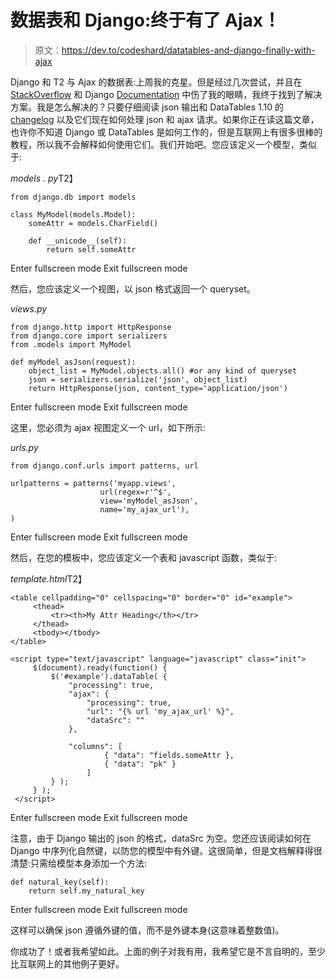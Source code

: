# 数据表和 Django:终于有了 Ajax！

> 原文：<https://dev.to/codeshard/datatables-and-django-finally-with-ajax>

Django 和 T2 与 Ajax 的数据表:上周我的克星。但是经过几次尝试，并且在 [StackOverflow](http://stackoverflow.com/) 和 Django [Documentation](http://django.readthedocs.org/en/latest/releases/1.10.html) 中伤了我的眼睛，我终于找到了解决方案。我是怎么解决的？只要仔细阅读 json 输出和 DataTables 1.10 的 [changelog](http://www.datatables.net/new/1.10) 以及它们现在如何处理 json 和 ajax 请求。如果你正在读这篇文章，也许你不知道 Django 或 DataTables 是如何工作的，但是互联网上有很多很棒的教程，所以我不会解释如何使用它们。我们开始吧。您应该定义一个模型，类似于:

*models . py*T2】

```
from django.db import models

class MyModel(models.Model):
    someAttr = models.CharField()

    def __unicode__(self):
        return self.someAttr 
```

Enter fullscreen mode Exit fullscreen mode

然后，您应该定义一个视图，以 json 格式返回一个 queryset。

*views.py*

```
from django.http import HttpResponse
from django.core import serializers
from .models import MyModel

def myModel_asJson(request):
    object_list = MyModel.objects.all() #or any kind of queryset
    json = serializers.serialize('json', object_list)
    return HttpResponse(json, content_type='application/json') 
```

Enter fullscreen mode Exit fullscreen mode

这里，您必须为 ajax 视图定义一个 url，如下所示:

*urls.py*

```
from django.conf.urls import patterns, url

urlpatterns = patterns('myapp.views',
                    url(regex=r'^$',
                    view='myModel_asJson',
                    name='my_ajax_url'),
) 
```

Enter fullscreen mode Exit fullscreen mode

然后，在您的模板中，您应该定义一个表和 javascript 函数，类似于:

*template.html*T2】

```
<table cellpadding="0" cellspacing="0" border="0" id="example">
     <thead>
         <tr><th>My Attr Heading</th></tr>
     </thead>
     <tbody></tbody>
</table>

<script type="text/javascript" language="javascript" class="init">
     $(document).ready(function() {
         $('#example').dataTable( {
             "processing": true,
             "ajax": {
                 "processing": true,
                 "url": "{% url 'my_ajax_url' %}",
                 "dataSrc": ""
             },

             "columns": [
                     { "data": "fields.someAttr },
                     { "data": "pk" }
                 ]
         } );
     } );
 </script> 
```

Enter fullscreen mode Exit fullscreen mode

注意，由于 Django 输出的 json 的格式，dataSrc 为空。您还应该阅读如何在 Django 中序列化自然键，以防您的模型中有外键。这很简单，但是文档解释得很清楚:只需给模型本身添加一个方法:

```
def natural_key(self):
    return self.my_natural_key 
```

Enter fullscreen mode Exit fullscreen mode

这样可以确保 json 遵循外键的值，而不是外键本身(这意味着整数值)。

你成功了！或者我希望如此。上面的例子对我有用，我希望它是不言自明的，至少比互联网上的其他例子更好。
